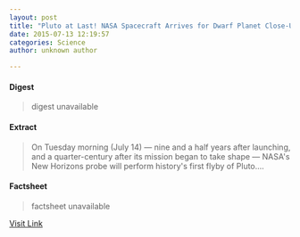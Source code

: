 ```yaml
---
layout: post
title: "Pluto at Last! NASA Spacecraft Arrives for Dwarf Planet Close-Up Tuesday"
date: 2015-07-13 12:19:57
categories: Science
author: unknown author

---
```



#### Digest
>digest unavailable

#### Extract
>On Tuesday morning (July 14) — nine and a half years after launching, and a quarter-century after its mission began to take shape — NASA's New Horizons probe will perform history's first flyby of Pluto....

#### Factsheet
>factsheet unavailable

[Visit Link](http://www.livescience.com/51529-pluto-flyby-new-horizons-closeup-tuesday.html)


